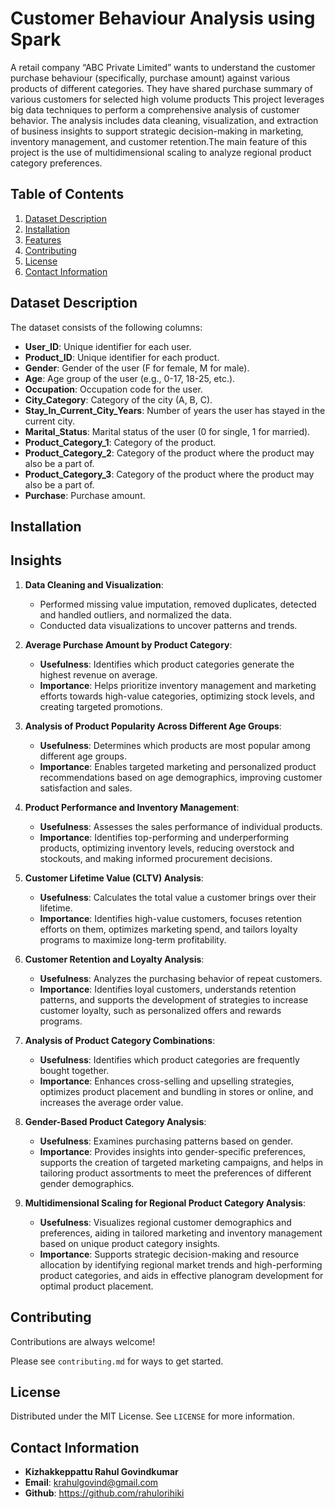 # Customer Behaviour Analysis using Spark

A retail company “ABC Private Limited” wants to understand the customer purchase behaviour (specifically, purchase amount) against various products of different categories. They have shared purchase summary of various customers for selected high volume products
This project leverages big data techniques to perform a comprehensive analysis of customer behavior. The analysis includes data cleaning, visualization, and extraction of business insights to support strategic decision-making in marketing, inventory management, and customer retention.The main feature of this project is the use of multidimensional scaling to analyze regional product category preferences.

## Table of Contents

1. [Dataset Description](#dataset-description)
2. [Installation](#installation)
3. [Features](#features)
4. [Contributing](#contributing)
5. [License](#license)
6. [Contact Information](#contact-information)

## Dataset Description

The dataset consists of the following columns:

- **User_ID**: Unique identifier for each user.
- **Product_ID**: Unique identifier for each product.
- **Gender**: Gender of the user (F for female, M for male).
- **Age**: Age group of the user (e.g., 0-17, 18-25, etc.).
- **Occupation**: Occupation code for the user.
- **City_Category**: Category of the city (A, B, C).
- **Stay_In_Current_City_Years**: Number of years the user has stayed in the current city.
- **Marital_Status**: Marital status of the user (0 for single, 1 for married).
- **Product_Category_1**: Category of the product.
- **Product_Category_2**: Category of the product where the product may also be a part of.
- **Product_Category_3**: Category of the product where the product may also be a part of.
- **Purchase**: Purchase amount.

## Installation

## Insights

1. **Data Cleaning and Visualization**:

   - Performed missing value imputation, removed duplicates, detected and handled outliers, and normalized the data.
   - Conducted data visualizations to uncover patterns and trends.

2. **Average Purchase Amount by Product Category**:

   - **Usefulness**: Identifies which product categories generate the highest revenue on average.
   - **Importance**: Helps prioritize inventory management and marketing efforts towards high-value categories, optimizing stock levels, and creating targeted promotions.

3. **Analysis of Product Popularity Across Different Age Groups**:

   - **Usefulness**: Determines which products are most popular among different age groups.
   - **Importance**: Enables targeted marketing and personalized product recommendations based on age demographics, improving customer satisfaction and sales.

4. **Product Performance and Inventory Management**:

   - **Usefulness**: Assesses the sales performance of individual products.
   - **Importance**: Identifies top-performing and underperforming products, optimizing inventory levels, reducing overstock and stockouts, and making informed procurement decisions.

5. **Customer Lifetime Value (CLTV) Analysis**:

   - **Usefulness**: Calculates the total value a customer brings over their lifetime.
   - **Importance**: Identifies high-value customers, focuses retention efforts on them, optimizes marketing spend, and tailors loyalty programs to maximize long-term profitability.

6. **Customer Retention and Loyalty Analysis**:

   - **Usefulness**: Analyzes the purchasing behavior of repeat customers.
   - **Importance**: Identifies loyal customers, understands retention patterns, and supports the development of strategies to increase customer loyalty, such as personalized offers and rewards programs.

7. **Analysis of Product Category Combinations**:

   - **Usefulness**: Identifies which product categories are frequently bought together.
   - **Importance**: Enhances cross-selling and upselling strategies, optimizes product placement and bundling in stores or online, and increases the average order value.

8. **Gender-Based Product Category Analysis**:

   - **Usefulness**: Examines purchasing patterns based on gender.
   - **Importance**: Provides insights into gender-specific preferences, supports the creation of targeted marketing campaigns, and helps in tailoring product assortments to meet the preferences of different gender demographics.

9. **Multidimensional Scaling for Regional Product Category Analysis**:
   - **Usefulness**: Visualizes regional customer demographics and preferences, aiding in tailored marketing and inventory management based on unique product category insights.
   - **Importance**: Supports strategic decision-making and resource allocation by identifying regional market trends and high-performing product categories, and aids in effective planogram development for optimal product placement.

## Contributing

Contributions are always welcome!

Please see `contributing.md` for ways to get started.

## License

Distributed under the MIT License. See `LICENSE` for more information.

## Contact Information

- **Kizhakkeppattu Rahul Govindkumar**
- **Email**: krahulgovind@gmail.com
- **Github**: https://github.com/rahulorihiki
